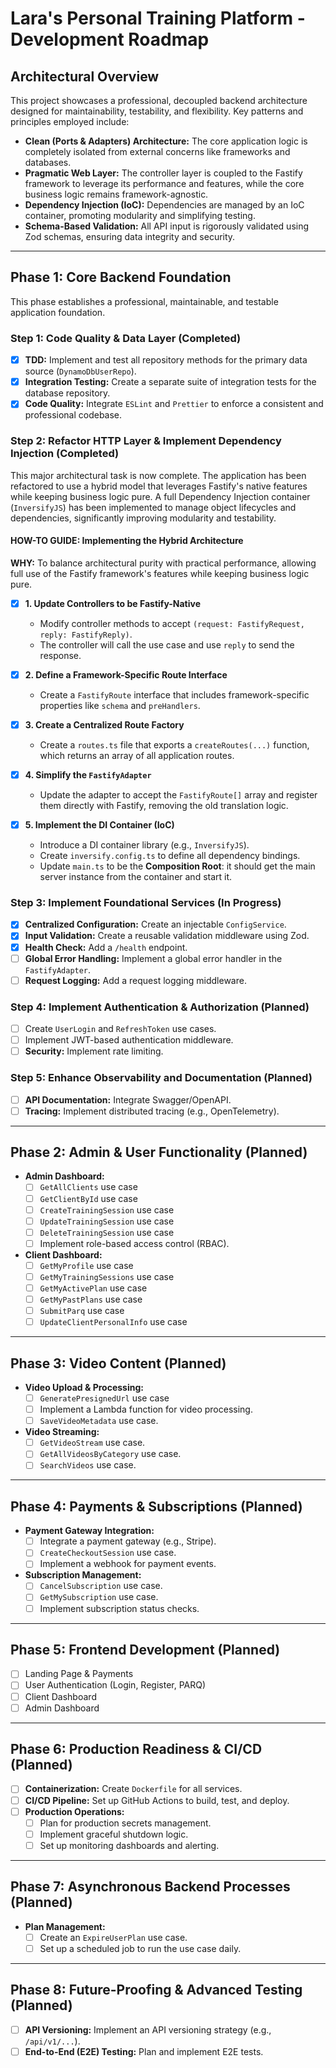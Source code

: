# Lara's Personal Training Platform - Development Roadmap

## Architectural Overview

This project showcases a professional, decoupled backend architecture designed for maintainability, testability, and flexibility. Key patterns and principles employed include:

- **Clean (Ports & Adapters) Architecture:** The core application logic is completely isolated from external concerns like frameworks and databases.
- **Pragmatic Web Layer:** The controller layer is coupled to the Fastify framework to leverage its performance and features, while the core business logic remains framework-agnostic.
- **Dependency Injection (IoC):** Dependencies are managed by an IoC container, promoting modularity and simplifying testing.
- **Schema-Based Validation:** All API input is rigorously validated using Zod schemas, ensuring data integrity and security.

---

## Phase 1: Core Backend Foundation

This phase establishes a professional, maintainable, and testable application foundation.

### Step 1: Code Quality & Data Layer (Completed)

- [x] **TDD:** Implement and test all repository methods for the primary data source (`DynamoDbUserRepo`).
- [x] **Integration Testing:** Create a separate suite of integration tests for the database repository.
- [x] **Code Quality:** Integrate `ESLint` and `Prettier` to enforce a consistent and professional codebase.

### Step 2: Refactor HTTP Layer & Implement Dependency Injection (Completed)

This major architectural task is now complete. The application has been refactored to use a hybrid model that leverages Fastify's native features while keeping business logic pure. A full Dependency Injection container (`InversifyJS`) has been implemented to manage object lifecycles and dependencies, significantly improving modularity and testability.

#### HOW-TO GUIDE: Implementing the Hybrid Architecture

**WHY:** To balance architectural purity with practical performance, allowing full use of the Fastify framework's features while keeping business logic pure.

- [x] **1. Update Controllers to be Fastify-Native**
    - Modify controller methods to accept `(request: FastifyRequest, reply: FastifyReply)`.
    - The controller will call the use case and use `reply` to send the response.

- [x] **2. Define a Framework-Specific Route Interface**
    - Create a `FastifyRoute` interface that includes framework-specific properties like `schema` and `preHandlers`.

- [x] **3. Create a Centralized Route Factory**
    - Create a `routes.ts` file that exports a `createRoutes(...)` function, which returns an array of all application routes.

- [x] **4. Simplify the `FastifyAdapter`**
    - Update the adapter to accept the `FastifyRoute[]` array and register them directly with Fastify, removing the old translation logic.

- [x] **5. Implement the DI Container (IoC)**
    - Introduce a DI container library (e.g., `InversifyJS`).
    - Create `inversify.config.ts` to define all dependency bindings.
    - Update `main.ts` to be the **Composition Root**: it should get the main server instance from the container and start it.

### Step 3: Implement Foundational Services (In Progress)

- [x] **Centralized Configuration:** Create an injectable `ConfigService`.
- [x] **Input Validation:** Create a reusable validation middleware using Zod.
- [x] **Health Check:** Add a `/health` endpoint.
- [ ] **Global Error Handling:** Implement a global error handler in the `FastifyAdapter`.
- [ ] **Request Logging:** Add a request logging middleware.

### Step 4: Implement Authentication & Authorization (Planned)

- [ ] Create `UserLogin` and `RefreshToken` use cases.
- [ ] Implement JWT-based authentication middleware.
- [ ] **Security:** Implement rate limiting.

### Step 5: Enhance Observability and Documentation (Planned)

- [ ] **API Documentation:** Integrate Swagger/OpenAPI.
- [ ] **Tracing:** Implement distributed tracing (e.g., OpenTelemetry).

---

## Phase 2: Admin & User Functionality (Planned)

- **Admin Dashboard:**
    - [ ] `GetAllClients` use case
    - [ ] `GetClientById` use case
    - [ ] `CreateTrainingSession` use case
    - [ ] `UpdateTrainingSession` use case
    - [ ] `DeleteTrainingSession` use case
    - [ ] Implement role-based access control (RBAC).
- **Client Dashboard:**
    - [ ] `GetMyProfile` use case
    - [ ] `GetMyTrainingSessions` use case
    - [ ] `GetMyActivePlan` use case
    - [ ] `GetMyPastPlans` use case
    - [ ] `SubmitParq` use case
    - [ ] `UpdateClientPersonalInfo` use case

---

## Phase 3: Video Content (Planned)

- **Video Upload & Processing:**
    - [ ] `GeneratePresignedUrl` use case
    - [ ] Implement a Lambda function for video processing.
    - [ ] `SaveVideoMetadata` use case.
- **Video Streaming:**
    - [ ] `GetVideoStream` use case.
    - [ ] `GetAllVideosByCategory` use case.
    - [ ] `SearchVideos` use case.

---

## Phase 4: Payments & Subscriptions (Planned)

- **Payment Gateway Integration:**
    - [ ] Integrate a payment gateway (e.g., Stripe).
    - [ ] `CreateCheckoutSession` use case.
    - [ ] Implement a webhook for payment events.
- **Subscription Management:**
    - [ ] `CancelSubscription` use case.
    - [ ] `GetMySubscription` use case.
    - [ ] Implement subscription status checks.

---

## Phase 5: Frontend Development (Planned)

- [ ] Landing Page & Payments
- [ ] User Authentication (Login, Register, PARQ)
- [ ] Client Dashboard
- [ ] Admin Dashboard

---

## Phase 6: Production Readiness & CI/CD (Planned)

- [ ] **Containerization:** Create `Dockerfile` for all services.
- [ ] **CI/CD Pipeline:** Set up GitHub Actions to build, test, and deploy.
- [ ] **Production Operations:**
    - [ ] Plan for production secrets management.
    - [ ] Implement graceful shutdown logic.
    - [ ] Set up monitoring dashboards and alerting.

---

## Phase 7: Asynchronous Backend Processes (Planned)

- **Plan Management:**
    - [ ] Create an `ExpireUserPlan` use case.
    - [ ] Set up a scheduled job to run the use case daily.

---

## Phase 8: Future-Proofing & Advanced Testing (Planned)

- [ ] **API Versioning:** Implement an API versioning strategy (e.g., `/api/v1/...`).
- [ ] **End-to-End (E2E) Testing:** Plan and implement E2E tests.
